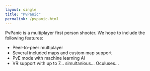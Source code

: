```yaml
---
layout: single
title: "PvPanic"
permalink: /pvpanic.html
---
```


PvPanic is a multiplayer first person shooter.
We hope to include the following features:
- Peer-to-peer multiplayer
- Several included maps and custom map support
- PvE mode with machine learning AI
- VR support with up to 7... simultanious... Oculuses...
